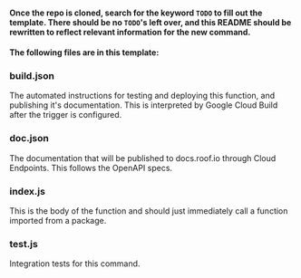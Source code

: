 #### Once the repo is cloned, search for the keyword `TODO` to fill out the template. There should be no `TODO`'s left over, and this README should be rewritten to reflect relevant information for the new command.

#### The following files are in this template:

### build.json

The automated instructions for testing and deploying this function, and publishing it's documentation. This is interpreted by Google Cloud Build after the trigger is configured.

### doc.json

The documentation that will be published to docs.roof.io through Cloud Endpoints. This follows the OpenAPI specs.

### index.js

This is the body of the function and should just immediately call a function imported from a package.

### test.js

Integration tests for this command.
